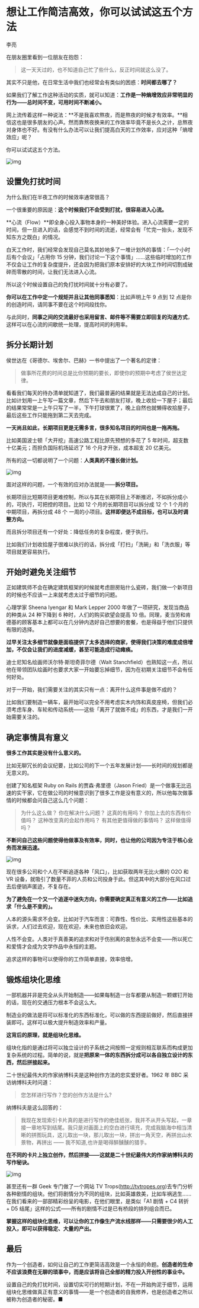 # 想让工作简洁高效，你可以试试这五个方法
李亮

在朋友圈里看到一位朋友在抱怨：

> 这一天天过的，也不知道自己忙了些什么，反正时间就这么没了。

其实不只是他，在日常生活中我们也经常会有类似的困惑：**时间都去哪了？**

如果我们了解工作这种活动的实质，就可以知道：**工作是一种熵增效应非常明显的行为——总时间不变，可用时间不断减小。**

网上流传着这样一种说法：**不是我喜欢熬夜，而是熬夜的时候才有效率。**相信这也是很多朋友的心声。然而靠熬夜换来的工作效率毕竟不是长久之计，总熬夜对身体也不好。有没有什么办法可以让我们提高白天的工作效率，应对这种「熵增效应」呢？

你可以试试这五个方法。

![img](https://mmbiz.qpic.cn/mmbiz_jpg/ice5enJHe2ThFGqy5SFjUvdXOO1RvDUdGPNfQhhYt1G2hFialWHmTB9FicV43sYiaUo70I4YBPnMPP7F8BVb1ta9LQ/0.jpeg)

## 设置免打扰时间

为什么我们在半夜工作的时候效率通常很高？

一个很重要的原因是：**这个时候我们不会受到打扰，很容易进入心流。**

**心流（Flow）**即全身心投入事物本身的一种美好体验。进入心流需要一定的时间，但一旦进入的话，会感觉不到时间的流逝，经常会有「忙完一抬头，发现不知东方之既白」的情况。

白天工作时，我们经常会发现自己莫名其妙地多了一堆计划外的事情：「一个小时后有个会议」「占用你 15 分钟，我们讨论一下这个事情」……这些临时增加的工作不仅会让工作的复杂度提升，还会因为把我们原本安排好的大块工作时间切割成破碎而零散的时间，让我们无法进入心流。

所以这个时候设置自己的免打扰时间就十分有必要了。

**你可以在工作中定一个规矩并且让其他同事悉知**：比如声明上午 9 点到 12 点是你的创造时间，请同事不要在这个时间段找你。

与此同时，**同事之间的交流最好也采用留言、邮件等不需要立即回复的沟通方式**，这样可以在心流的间歇统一处理，提高时间的利用率。

## 拆分长期计划

侯世达在《哥德尔、埃舍尔、巴赫》一书中提出了一个著名的定律：

> 做事所花费的时间总是比你预期的要长，即使你的预期中考虑了侯世达定律。

看看我们每天的待办清单就知道了，我们最普遍的结果就是无法达成自己的计划。比如计划用一上午写一篇文章，然后下午去和朋友打球，晚上收拾一下屋子；最后的结果常常是一上午只写了一半，下午打球很累了，晚上自然也就懒得收拾屋子，最后这些工作只能拖到第二天去完成。

**一天尚且如此，长期项目更是无需多言，很多知名项目的时间也是一拖再拖。**

比如美国波士顿「大开挖」高速公路工程比原先预想的多花了 5 年时间，超支数十亿美元；而担负国际机场延迟了 16 个月才开张，成本超支 20 亿美元。

所有的这一切都说明了一个问题：**人类真的不擅长做计划。**

![img](https://mmbiz.qpic.cn/mmbiz_jpg/ice5enJHe2ThFGqy5SFjUvdXOO1RvDUdG3HukDx3c0vlXzBOguCwChib1KQ20ddRZPzpJyEDvNEX0mQ9BNPiawmmw/0.jpeg)

面对这样的问题，一个有效的应对办法就是——**拆分项目。**

长期项目比短期项目更难控制，所以与其在长期项目上不断推迟，不如拆分成小的，可执行，可把控的项目。比如 12 个月的长期项目可以拆分成 12 个 1 个月的中期项目，再拆分成 48 个 一周的小项目。**这样即便达不成目标，也可以及时调整方向。**

而且拆分项目还有一个好处：降低任务的复杂程度，便于执行。

比如我们计划收拾屋子很难以执行的话，拆分成「打扫」「洗碗」和「洗衣服」等项目就更容易执行。

## 开始时避免关注细节

正如建筑师不会在确定建筑框架的时候就考虑厨房贴什么瓷砖，我们做一个新项目的时候也不应该一上来就考虑太过于细节的问题。

心理学家 Sheena Iyengar 和 Mark Lepper 2000 年做了一项研究，发现当商品的种类从 24 种下降到 6 种时，人们的购买欲望会提高 10 倍。同理，麦当劳和肯德基的顾客基本上都可以在几分钟内选好自己想要的套餐，也是得益于他们只提供有限的选择。

**过早关注太多细节就像是面临提供了太多选择的商家，使得我们决策的难度成倍增加，不仅会让我们的进度减缓，甚至可能造成行动瘫痪。**

迪士尼知名绘画师沃尔特·斯坦奇菲尔德（Walt Stanchfield）也熟知这一点，所以他在带领团队绘画时也要求大家一开始要忘掉细节，因为在初期关注细节不会有任何好处。

对于一开始，我们需要关注的其实只有一点：离开什么这件事是做不成的？

比如我们要制造一辆车，最开始可以完全不用考虑实木内饰和真皮座椅，但我们必须考虑车身、车轮和传动系统——这些「离开了就做不成」的东西，才是我们一开始需要关注的。

## 确定事情具有意义

**很多工作其实是没有什么意义的。**

比如无聊冗长的会议纪要，比如公司的下一个五年发展计划——长时间的规划都是无意义的。

创建了知名框架 Ruby on Rails 的贾森·弗里德（Jason Fried）是一个做事无比迅速的实干家，它在做公司的时候意识到了很多工作是没有意义的，所以他每次做事情的时候都会问自己这么几个问题：

> 为什么这么做？
> 你在解决什么问题？
> 这真的有用吗？
> 你加上去的东西有价值吗？
> 这种改变真的会起作用吗？
> 有其他更值得做的事情吗？
> 这样做值得吗？

**不断问自己这些问题使得他做事及有效率，同时，也让他的公司因为专注于核心业务而发展迅速。**

![img](https://mmbiz.qpic.cn/mmbiz_jpg/ice5enJHe2ThFGqy5SFjUvdXOO1RvDUdGjXHkGzm5oBMyggSU5Bn8hVy2uxvsUezW5AbSpAUZficnA99washck3A/0.jpeg)

现在很多公司和个人在不断追逐各种「风口」，比如获取两年无比火爆的 O2O 和 VR 设备，就吸引了数量不菲的人员和公司投身于此。但这其中的大部分在风口过去后便销声匿迹，不复存在。

**为了避免在一个又一个追逐中迷失方向，你需要确定真正有意义的工作——比如追求「什么是不变的」。**

人本的源头需求不会变。比如对于汽车而言：可靠性、性价比、实用性这些基本的诉求，人们过去欢迎，现在欢迎，未来也依旧会欢迎。

人性不会变。人类对于真善美的追求和对于伤别离的哀愁永远不会变——所以死亡和爱情才会成为文学作品中永恒的主题。

追求这样的事物可以使得你的工作简单直接，效率倍增。

## 锻炼组块化思维

一部机器并非是完全从头开始制造——如果每制造一台车都要从制造一颗螺钉开始的话，现在的交通压力根本不会这么大。

制造业的做法是将可以标准化的东西标准化，可以做的东西提前做好，然后直接拼装即可。这样可以极大提升制造效率和产量。

**这背后的原理，就是组块化思维。**

组块化指的是通过将可以独立设计的子系统之间按照一定规则相互联系而构成更加复杂系统的过程。简单的说，就是**把原来一体的东西拆分成可以各自独立设计的东西，然后拼接起来。**

二十世纪最伟大的作家纳博科夫是这种创作方法的忠实爱好者。1962 年 BBC 采访纳博科夫时问道：

> 您怎样进行写作？您的创作方法是什么?

纳博科夫是这么回答的：

> 我现在发现索引卡片真的是进行写作的绝佳纸张，我并不从开头写起，一章接一章地写到结尾。我只是对画面上的空白进行填充，完成我脑海中相当清晰的拼图玩具，这儿取出一块，那儿取出一块，拼出一角天空，再拼出山水景物，再拼出 —— 我不知道,也许是喝得醉醺醺的猎手。

**在不同的卡片上独立创作，然后拼接——这就是二十世纪最伟大的作家纳博科夫的写作秘诀。**

![img](https://mmbiz.qpic.cn/mmbiz_jpg/ice5enJHe2ThFGqy5SFjUvdXOO1RvDUdGHwNfCMgWjPmJhticbJq2ClicLPUOFKibkVKuOs9UVs5EEc5PSEialW2Zdg/0.jpeg)

甚至还有一群 Geek 专门做了一个网站 TV Trops(http://tvtropes.org)去专门分析各种剧情的组块。他们将剧情分为不同的组块，比如英雄救美，比如车祸逃生……在我们看来的一部部精彩纷呈的电影，在他们眼里，是类似「A1 剧情 + C4 转折 + D5 结尾」这样的公式——所有的剧情不过是已有桥段的排列组合而已。

**掌握这样的组块化思维，可以让你的工作像生产流水线那样——只需要很少的人工投入，即可以获得稳定、大量的产出。**

## 最后

作为一个创造者，如何让自己的工作更简洁高效是一个永恒的命题。**创造者的生命不应该浪费在无聊的琐事中，而是应该将自己全部的精力投入开创性的事业中。**

设置自己的免打扰时间，设置切实可行的短期计划，不在一开始拘泥于细节，运用组块化思维做真正有意义的事情——是一个创造者的自我修养，也是创造者之所以被称为创造者的秘密。■


